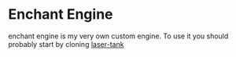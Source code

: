 # Enchant Engine

enchant engine is my very own custom engine. To use it you should probably start by cloning [laser-tank](https://github.com/Thaumatized/laser-tank)
